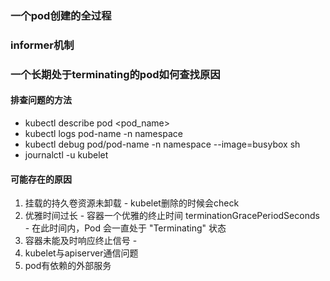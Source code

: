 ### 一个pod创建的全过程
### informer机制
### 一个长期处于terminating的pod如何查找原因
#### 排查问题的方法
- kubectl describe pod <pod_name>
- kubectl logs pod-name -n namespace
- kubectl debug pod/pod-name -n namespace --image=busybox sh
- journalctl -u kubelet

#### 可能存在的原因
1. 挂载的持久卷资源未卸载
		- kubelet删除的时候会check
1. 优雅时间过长
		- 容器一个优雅的终止时间 terminationGracePeriodSeconds
		- 在此时间内，Pod 会一直处于 "Terminating" 状态
1. 容器未能及时响应终止信号
		- 
2. kubelet与apiserver通信问题
3. pod有依赖的外部服务